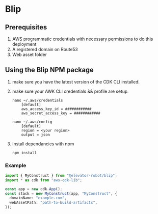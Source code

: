# Blip

## Prerequisites

1. AWS programmatic credentials with necessary permissions to do this deployment
2. A registered domain on Route53
3. Web asset folder

## Using the Blip NPM package

1. make sure you have the latest version of the CDK CLI installed.
2. make sure your AWK CLI credentials && profile are setup.

   ```output
   nano ~/.aws/credentials
       [default]
       aws_access_key_id = ############
       aws_secret_access_key = ############
   ```

   ```output
   nano ~/.aws/config
       [default]
       region = <your region>
       output = json
   ```

3. install dependancies with npm
   ```bash
   npm install
   ```

### Example

```typescript
import { MyConstruct } from "@elevator-robot/blip";
import * as cdk from "aws-cdk-lib";

const app = new cdk.App();
const stack = new MyConstruct(app, "MyConstruct", {
  domainName: "example.com",
  webAssetPath: "path-to-build-artifacts",
});
```
